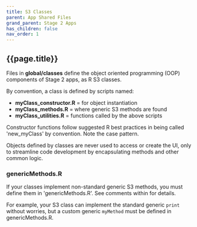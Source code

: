 ```yaml
---
title: S3 Classes
parent: App Shared Files
grand_parent: Stage 2 Apps
has_children: false
nav_order: 1
---
```


## {{page.title}}

Files in **global/classes** define the object oriented programming (OOP)
components of Stage 2 apps, as R S3 classes.

By convention, a class is defined by scripts named:
    
- **myClass_constructor.R** = for object instantiation
- **myClass_methods.R** = where generic S3 methods are found
- **myClass_utilities.R** = functions called by the above scripts

Constructor functions follow suggested R best practices in being
called 'new_myClass' by convention. Note the case pattern.

Objects defined by classes are never used to access or create
the UI, only to streamline code development by encapsulating 
methods and other common logic. 

### genericMethods.R

If your classes implement non-standard generic S3 methods, 
you must define them in 'genericMethods.R'. 
See comments within for details.

For example, your S3 class can implement the standard generic 
<code>print</code> without worries, but a custom
generic <code>myMethod</code> must be defined in genericMethods.R.
